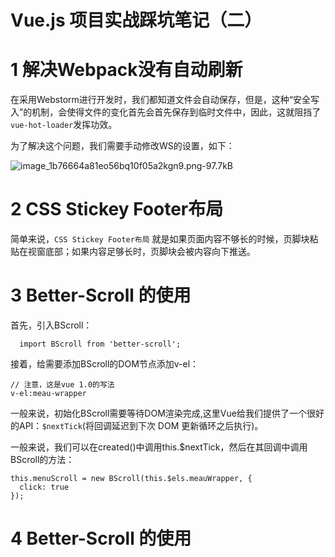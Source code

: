 # Vue.js 项目实战踩坑笔记（二）


# 1 解决Webpack没有自动刷新

在采用Webstorm进行开发时，我们都知道文件会自动保存，但是，这种“安全写入”的机制，会使得文件的变化首先会首先保存到临时文件中，因此，这就阻挡了`vue-hot-loader`发挥功效。

为了解决这个问题，我们需要手动修改WS的设置，如下：

![image_1b76664a81eo56bq10f05a2kgn9.png-97.7kB][1]


  [1]: http://static.zybuluo.com/a472590061/5gf590tg56dgtvwz5n3ubsr5/image_1b76664a81eo56bq10f05a2kgn9.png
  
 
# 2 CSS Stickey Footer布局

简单来说，`CSS Stickey Footer布局` 就是如果页面内容不够长的时候，页脚块粘贴在视窗底部；如果内容足够长时，页脚块会被内容向下推送。


# 3 Better-Scroll 的使用

首先，引入BScroll：
```
  import BScroll from 'better-scroll';
```
接着，给需要添加BScroll的DOM节点添加v-el：
```
// 注意，这是vue 1.0的写法
v-el:meau-wrapper
```
一般来说，初始化BScroll需要等待DOM渲染完成,这里Vue给我们提供了一个很好的API：`$nextTick`(将回调延迟到下次 DOM 更新循环之后执行)。

一般来说，我们可以在created()中调用this.$nextTick，然后在其回调中调用BScroll的方法：

```
this.menuScroll = new BScroll(this.$els.meauWrapper, {
  click: true
});
```

# 4 Better-Scroll 的使用